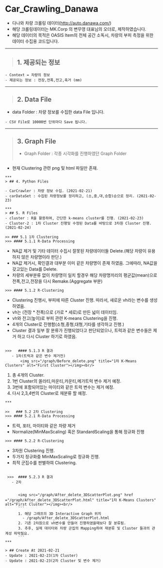 # Car_Crawling_Danawa
- 다나와 차량 크롤링 데이터(http://auto.danawa.com/)
- 해당 크롤링데이터는 MK.Corp 의 변무영 대표님의 오더로, 제작하였습니다.
- 해당 데이터의 목적은 OASIS Item의 전체 공간 소독시, 차량의 부피 측정을 위한 데이터 수집용 코드입니다.   
   
***
> ## 1. 제공되는 정보
```
- Context = 차량의 정보
- 제공되는 정보 : 전장,전폭,전고,축거 (mm)
```   
***
> ## 2. Data File
- data Folder : 차량 정보를 수집한 data File 입니다. 
```
- CSV File로 10000번 단위마다 Save 됩니다.
```   
***

> ## 3. Graph File
> - Graph Folder : 각종 시각화를 진행하였던 Graph Folder 
>```
- 현재 Clustering 관련 png 및 html 파일만 존재.
```   
***
> ## 4. Python Files

- CarCrawler : 차량 정보 수집. (2021-02-21)
- carDataSet : 수집된 차량정보를 정리하고, (소,중,대,승합)순으로 정리. (2021-02-23)

***   
> ## 5. R Files
- cluster : R을 활용하여, 간단한 k-means cluster를 진행. (2021-02-23)
- Cluster-2 : 1차 Cluster 진행및 수정된 Data를 바탕으로 3차원 Cluster 진행. (2021-02-24)

>> ### 5.1 1차 Clustering
>>> #### 5.1.1 R-Data Processing
```
- NA값 제거 및 기타 데이터 수집시 잘못된 차량데이터들 Delete.(해당 차량이 유용하지 않은 차량명이라 판단.)
- NA값 제거시, 확인결과 대부분 이미 같은 차량명이 존재 하였음. 그에따라, NA값을 갖고있는 Data를 Delete. 
- 차량의 세부분류 없이 차량명이 일치 할경우 해당 차량명끼리의 평균값(mean)으로 전폭,전고,전장을 다시 Remake.(Aggregate 부분)
```
>>> #### 5.1.2 R-Clustering
```
- Clustering 진행시, 부피에 따른 Cluster 진행. 따라서, 새로운 vh라는 변수를 생성하였음.
- vh는 (전장 * 전폭)으로 (가로 * 세로)로 만든 넓이 데이터임.
- vh와 전고(높이)로 부피 관련 K-means Clustering을 진행.
- 4개의 Cluster로 진행함(소형,중형,대형,기타를 생각하고 진행.)
- Cluster 결과 일부 잘 분류가 진행되었다고 판단되었으나, 트럭과 같은 변수들은 제거 하고 다시 Cluster 하기로 하였음.
```
   
>>>   #### 5.1.3 R 결과
   - 1차(트럭과 같은 변수 제거전)   
       <img src="/graph/Before_delete.png" title="1차 K-Means Clusters" alt="First Cluster"></img><br/>   
   ```
   1. 총 4개의 Cluster.
   2. 1번 Cluster의 쏠라티,마운티,카운티,메가트럭 변수 제거 예정.
   3. 3번에 포함되어있는 마이티와 같은 트럭 변수는 제거 예정.
   4. 다시 2,3,4번의 Cluster로 재분류 할 예정.
   ```   
***
   
>>   ### 5.2 2차 Clustering
>>> #### 5.2.1 R-Data Processing
```
- 트럭, 포터, 마이티와 같은 차량 제거
- Normalize(MinMaxScaling) 혹은 StandardScaling을 통해 정규화 진행
```
>>> #### 5.2.2 R-Clustering
```
- 3차원 Clustering 진행.
- 두가지 정규화중 MinMaxScaling로 정규화 진행.
- 최적 군집수를 판별하여 Clustering.
```
   
 >>>  #### 5.2.3 R 결과   
   - 2차   
      
         
      <img src="/graph/After_delete_3DScatterPlot.png" href ="/graph/After_delete_3DScatterPlot.html" title="1차 K-Means Clusters" alt="First Cluster"></img><br/> 
      ```
      1. 해당 그래프의 3D Interactive Graph 위치 
        - /graph/After_delete_3DScatterPlot.html
      2. 기존 2차원으로 vh변수를 만들어 진행하였을때보다 잘 분류됨.
      3. 추후, 실제 데이터와 차량 군집의 Mapping하여 재분류 및 Cluster 들과의 관계성 파악필요.
      ```
***
 
> ## Create At 2021-02-21
- Update : 2021-02-23(1차 Cluster)
- Update : 2021-02-23(2차 Cluster 및 변수 제거) 
